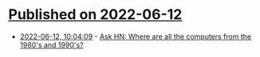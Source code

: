 # [Published on 2022-06-12](index.md)

* [2022-06-12, 10:04:09](https://news.ycombinator.com/item?id=31713331) - [Ask HN: Where are all the computers from the 1980's and 1990's?](https://news.ycombinator.com/item?id=31713331)
